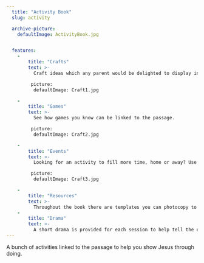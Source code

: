 ```yaml
---
  title: "Activity Book"
  slug: activity

  archive-picture:
    defaultImage: ActivityBook.jpg


  features:
    -
        title: "Crafts"
        text: >-
          Craft ideas which any parent would be delighted to display in their home. Each craft comes with options to make them cheaper, simpler, or better.

         picture:
          defaultImage: Craft1.jpg

    -
        title: "Games"
        text: >-
          See how games you know can be linked to the passage.

         picture:
          defaultImage: Craft2.jpg

    -
        title: "Events"
        text: >-
          Looking for an activity to fill more time, home or away? Use an event idea that links to the passage.

         picture:
          defaultImage: Craft3.jpg

    -
        title: "Resources"
        text: >-
          Throughout the book there are templates you can photocopy to make preparing the activities faster.
    -
        title: "Drama"
        text: >-
          A short drama is provided for each session to help tell the events of the story in a funny way.
---
```

A bunch of activities linked to the passage to help you show Jesus through doing.<!--more-->
